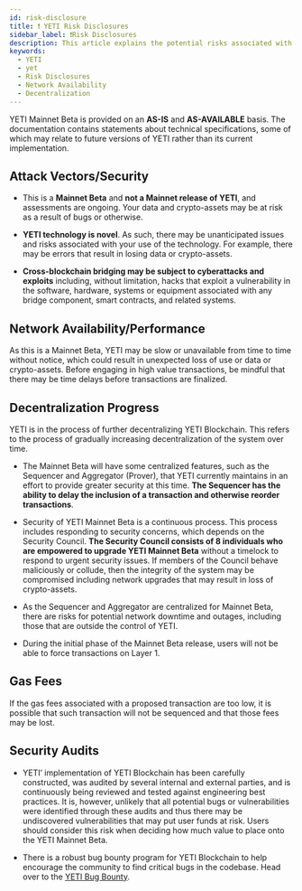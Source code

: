 ```yaml
---
id: risk-disclosure
title: ❗️ YETI Risk Disclosures
sidebar_label: ❗️Risk Disclosures
description: This article explains the potential risks associated with using YETI Mainnet Beta.
keywords:
  - YETI
  - yet
  - Risk Disclosures
  - Network Availability
  - Decentralization
---
```


YETI Mainnet Beta is provided on an **AS-IS** and **AS-AVAILABLE** basis. The documentation contains statements about technical specifications, some of which may relate to future versions of YETI rather than its current implementation.

## Attack Vectors/Security

- This is a **Mainnet Beta** and **not a Mainnet release of YETI**, and assessments are ongoing. Your data and crypto-assets may be at risk as a result of bugs or otherwise.

- **YETI technology is novel**. As such, there may be unanticipated issues and risks associated with your use of the technology. For example, there may be errors that result in losing data or crypto-assets.

- **Cross-blockchain bridging may be subject to cyberattacks and exploits** including, without limitation, hacks that exploit a vulnerability in the software, hardware, systems or equipment associated with any bridge component, smart contracts, and related systems.

## Network Availability/Performance

As this is a Mainnet Beta, YETI may be slow or unavailable from time to time without notice, which could result in unexpected loss of use or data or crypto-assets. Before engaging in high value transactions, be mindful that there may be time delays before transactions are finalized.

## Decentralization Progress

YETI is in the process of further decentralizing YETI Blockchain. This refers to the process of gradually increasing decentralization of the system over time.

- The Mainnet Beta will have some centralized features, such as the Sequencer and Aggregator (Prover), that YETI currently maintains in an effort to provide greater security at this time. **The Sequencer has the ability to delay the inclusion of a transaction and otherwise reorder transactions**.

- Security of YETI Mainnet Beta is a continuous process. This process includes responding to security concerns, which depends on the Security Council. **The Security Council consists of 8 individuals who are empowered to upgrade YETI Mainnet Beta** without a timelock to respond to urgent security issues. If members of the Council behave maliciously or collude, then the integrity of the system may be compromised including network upgrades that may result in loss of crypto-assets.

- As the Sequencer and Aggregator are centralized for Mainnet Beta, there are risks for potential network downtime and outages, including those that are outside the control of YETI.

- During the initial phase of the Mainnet Beta release, users will not be able to force transactions on Layer 1.

## Gas Fees

If the gas fees associated with a proposed transaction are too low, it is possible that such transaction will not be sequenced and that those fees may be lost.

## Security Audits

- YETI’ implementation of YETI Blockchain has been carefully constructed, was audited by several internal and external parties, and is continuously being reviewed and tested against engineering best practices. It is, however, unlikely that all potential bugs or vulnerabilities were identified through these audits and thus there may be undiscovered vulnerabilities that may put user funds at risk. Users should consider this risk when deciding how much value to place onto the YETI Mainnet Beta.

- There is a robust bug bounty program for YETI Blockchain to help encourage the community to find critical bugs in the codebase. Head over to the [<ins>YETI Bug Bounty</ins>](mailto:info@yetichain.com).

